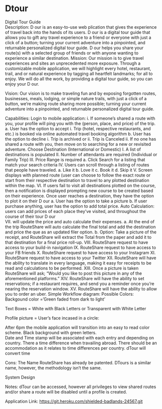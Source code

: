# Dtour

Digital Tour Guide                                    
Description:
D  our is an easy-to-use web plication that gives the experience of travel back into the hands of its users. D  our is a digital tour guide that allows you to gift any travel experience to a friend or everyone with just a click of a button; turning your current adventure into a pinpointed, and returnable personalized digital tour guide. D   our helps you share your route(s) with a selected group of friends or with anyone wanting to experience a similar destination. 
Mission: 
Our mission is to give travel experiences and sites an unprecedented more exposure. Through a customizable mobile application, we will highlight every hotel, restaurant, trail, and or natural experience by tagging all heartfelt landmarks; for all to enjoy. We will do all the work, by providing a digital tour guide, so you can enjoy your  D  our. 

Vision: 
Our vision is to make traveling fun and by exposing forgotten routes, businesses, meals, lodging, or simple nature trails, with just a click of a button, we’re making route sharing more possible; turning your current adventure into a pinpointed, and returnable personalized digital tour guide. 

Capabilities: 
Login to mobile application: 
i.	If someone’s shared a route with you, your profile will ping you with the (person, place, and price) of the trip. 
a.	User has the option to accept 
i.	Trip (hotel, respective restaurants, and etc.) is booked via online automated travel booking algorithm
b.	User has the option to decline 
i.	Trip is archived or 
ii.	Trip is Canceled 
ii.	If no one has shared a route with you, then move on to searching for a new or revisited adventure. 
Choose Destination (International or Domestic) 
I.	A list of destinations is populated 
II.	Number of attendants are required (Individual or Family Trip) 
III.	 Price Range is required 
a.	Click Search for a listing that match your search criteria 
IV.	Users can scroll through a listing of routes that people have traveled. 
a.	Like it 
b.	Love it 
c.	Book it 
d.	Skip it 
V.	Screen displays with planned route (user can choose to follow the exact route or start from their respective destination to travel to any plotted destination within the map. 
VI.	 If users fail to visit all destinations plotted on the course, then a notification is displayed prompting new course to be created based on their experience. 
Once user reaches a destination, they have the option to plot it on their   D   our
a.	User has the option to take a picture 
b.	If user purchase anything, user has the option to add total price. 
Auto Calculation: users can add prices of each place they’ve visited, and throughout the course of their tour   D   our              
VII.	will update the price and auto calculate their expenses. 
a.	At the end of the trip RouteShare will auto calculate the final total and add the destination and price the que as an updated filer option. 
b.	Option: Take a picture of the receipt, and RouteShare will extract the Total from the paper and add it to that destination for a final price roll-up. 
VIII.	RouteShare request to have access to your build-in navigation 
IX.	RouteShare request to have access to your FB friends 
X.	RouteShare request to have access to your Instagram 
XI.	RouteShare request to have access to your Twitter 
XII.	RouteShare will have the ability to translate in every language, making it easy for receipts to be read and calculations to be performed. 
XIII.	Once a picture is taken RouteShare will ask; “Would you like to post this picture in any of the aforementioned platforms.” 
XIV.	RouteShare will have the ability to set reservations; if a restaurant requires, and send you a reminder once you’re nearing the reservation window.
XV.	RouteShare will have the ability to allow you to order an uber. 
Simple Workflow diagram: 
Possible Colors: 
Backgound color =’Green faded from dark to light’ 
 
Text Boxes = White with Black Letters or 									Transparent with White Letter 





Profile picture = User’s face incased in a circle: 
 
 After 6pm the mobile application will transition into an easy to read color scheme. Black background with green letters.  
Date and Time stamp will be associated with each entry and depending  on country. There a time difference when travailing abroad. There should be an accommodation as it relates to time differences per country. dTour will convert time   



Cons: 
The Name RouteShare has already be patented. 
DTours is a similar name, however, the methodology isn’t the same. 










System Design 



Notes: 
dTour can be accessed, however all privileges to view shared routes and/or share a route will be disabled until a profile is created. 

   
  
Application Link:
https://git.heroku.com/shielded-badlands-24567.git
